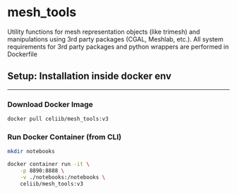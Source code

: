 # mesh_tools

Utility functions for mesh representation objects (like trimesh) and manipulations using 3rd party packages (CGAL, Meshlab, etc.). All system requirements for 3rd party packages and python wrappers are performed in Dockerfile

## Setup: Installation inside docker env

---

### Download Docker Image

```bash
docker pull celiib/mesh_tools:v3
```

### Run Docker Container (from CLI)

```bash
mkdir notebooks

docker container run -it \
    -p 8890:8888 \
    -v ./notebooks:/notebooks \
    celiib/mesh_tools:v3
```
